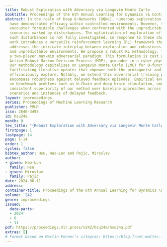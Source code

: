 ```yaml
---
title: Robust Exploration with Adversary via Langevin Monte Carlo
booktitle: Proceedings of the 6th Annual Learning for Dynamics \& Control Conference
abstract: In the realm of Deep Q-Networks (DQNs), numerous exploration strategies
  have demonstrated efficacy within controlled environments. However, these methods
  encounter formidable challenges when confronted with the unpredictability of real-world
  scenarios marked by disturbances. The optimization of exploration efficiency under
  such disturbances is not fully investigated. In response to these challenges, this
  work introduces a versatile reinforcement learning (RL) framework that systematically
  addresses the intricate interplay between exploration and robustness in dynamic
  and unpredictable environments. We propose a robust RL methodology, framed within
  a two-player max-min adversarial paradigm. This formulation is cast as a Probabilistic
  Action Robust Markov Decision Process (MDP), grounded in a cyber-physical perspective.
  Our methodology capitalizes on Langevin Monte Carlo (LMC) for Q-function exploration,
  facilitating iterative updates that empower both the protagonist and adversary to
  efficaciously explore. Notably, we extend this adversarial training paradigm to
  encompass robustness against delayed feedback episodes. Empirical evaluation, conducted
  on benchmark problems such as N-Chain and deep brain stimulation, underlines the
  consistent superiority of our method over baseline approaches across diverse perturbation
  scenarios and instances of delayed feedback.
layout: inproceedings
series: Proceedings of Machine Learning Research
publisher: PMLR
issn: 2640-3498
id: hsu24a
month: 0
tex_title: "{Robust Exploration with Adversary via Langevin Monte Carlo}"
firstpage: 1
lastpage: 14
page: 1-14
order: 1
cycles: false
bibtex_author: Hsu, Hao-Lun and Pajic, Miroslav
author:
- given: Hao-Lun
  family: Hsu
- given: Miroslav
  family: Pajic
date: 2024-06-11
address:
container-title: Proceedings of the 6th Annual Learning for Dynamics \& Control Conference
volume: '242'
genre: inproceedings
issued:
  date-parts:
  - 2024
  - 6
  - 11
pdf: https://proceedings.mlr.press/v242/hsu24a/hsu24a.pdf
extras: []
# Format based on Martin Fenner's citeproc: https://blog.front-matter.io/posts/citeproc-yaml-for-bibliographies/
---
```

